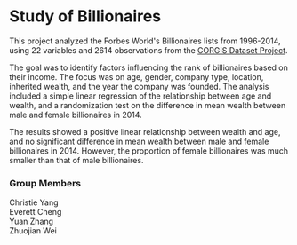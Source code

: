 # Study of Billionaires

This project analyzed the Forbes World's Billionaires lists from 1996-2014, using 22 variables and 2614 observations from the [CORGIS Dataset Project](https://corgis-edu.github.io/corgis/csv/billionaires/).

The goal was to identify factors influencing the rank of billionaires based on their income. The focus was on age, gender, company type, location, inherited wealth, and the year the company was founded. The analysis included a simple linear regression of the relationship between age and wealth, and a randomization test on the difference in mean wealth between male and female billionaires in 2014.

The results showed a positive linear relationship between wealth and age, and no significant difference in mean wealth between male and female billionaires in 2014. However, the proportion of female billionaires was much smaller than that of male billionaires.


### Group Members
Christie Yang  
Everett Cheng  
Yuan Zhang  
Zhuojian Wei
